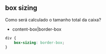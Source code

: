 ## box sizing

Como será calculado o tamanho total da caixa?

- content-box|border-box

```css
div {
    box-sizing: border-box;
}
```